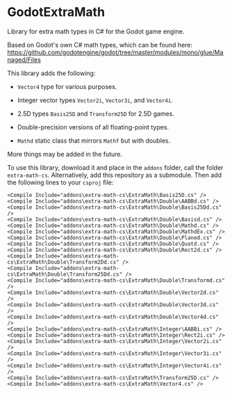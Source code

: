 # GodotExtraMath

Library for extra math types in C# for the Godot game engine.

Based on Godot's own C# math types, which can be found here: https://github.com/godotengine/godot/tree/master/modules/mono/glue/Managed/Files

This library adds the following:

* `Vector4` type for various purposes.

* Integer vector types `Vector2i`, `Vector3i`, and `Vector4i`.

* 2.5D types `Basis25D` and `Transform25D` for 2.5D games.

* Double-precision versions of all floating-point types.

* `Mathd` static class that mirrors `Mathf` but with doubles.

More things may be added in the future.

To use this library, download it and place in the `addons` folder, call the folder `extra-math-cs`. Alternatively, add this repository as a submodule. Then add the following lines to your `csproj` file:

    <Compile Include="addons\extra-math-cs\ExtraMath\Basis25D.cs" />
    <Compile Include="addons\extra-math-cs\ExtraMath\Double\AABBd.cs" />
    <Compile Include="addons\extra-math-cs\ExtraMath\Double\Basis25Dd.cs" />
    <Compile Include="addons\extra-math-cs\ExtraMath\Double\Basisd.cs" />
    <Compile Include="addons\extra-math-cs\ExtraMath\Double\Mathd.cs" />
    <Compile Include="addons\extra-math-cs\ExtraMath\Double\MathdEx.cs" />
    <Compile Include="addons\extra-math-cs\ExtraMath\Double\Planed.cs" />
    <Compile Include="addons\extra-math-cs\ExtraMath\Double\Quatd.cs" />
    <Compile Include="addons\extra-math-cs\ExtraMath\Double\Rect2d.cs" />
    <Compile Include="addons\extra-math-cs\ExtraMath\Double\Transform2Dd.cs" />
    <Compile Include="addons\extra-math-cs\ExtraMath\Double\Transform25Dd.cs" />
    <Compile Include="addons\extra-math-cs\ExtraMath\Double\Transformd.cs" />
    <Compile Include="addons\extra-math-cs\ExtraMath\Double\Vector2d.cs" />
    <Compile Include="addons\extra-math-cs\ExtraMath\Double\Vector3d.cs" />
    <Compile Include="addons\extra-math-cs\ExtraMath\Double\Vector4d.cs" />
    <Compile Include="addons\extra-math-cs\ExtraMath\Integer\AABBi.cs" />
    <Compile Include="addons\extra-math-cs\ExtraMath\Integer\Rect2i.cs" />
    <Compile Include="addons\extra-math-cs\ExtraMath\Integer\Vector2i.cs" />
    <Compile Include="addons\extra-math-cs\ExtraMath\Integer\Vector3i.cs" />
    <Compile Include="addons\extra-math-cs\ExtraMath\Integer\Vector4i.cs" />
    <Compile Include="addons\extra-math-cs\ExtraMath\Transform25D.cs" />
    <Compile Include="addons\extra-math-cs\ExtraMath\Vector4.cs" />

